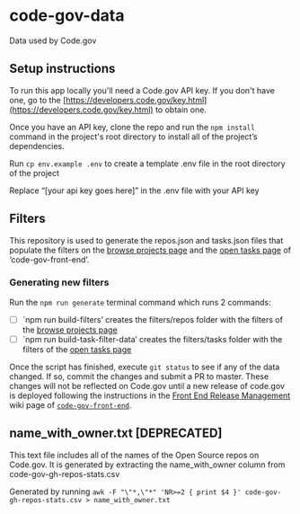 # code-gov-data
Data used by Code.gov

## Setup instructions

To run this app locally you'll need a Code.gov API key. If you don't have one, go to the [https://developers.code.gov/key.html](https://developers.code.gov/key.html) to obtain one.

Once you have an API key, clone the repo and run the `npm install` command in the project's root directory to install all of the project’s dependencies.

Run `cp env.example .env` to create a template .env file in the root directory of the project 

Replace “[your api key goes here]” in the .env file with your API key

## Filters
This repository is used to generate the repos.json and tasks.json files that populate the filters on the [browse projects page](https://code.gov/browse-projects?page=1&size=10&sort=data_quality) and the [open tasks page](https://code.gov/open-tasks?page=1&size=10) of ‘code-gov-front-end’.

### Generating new filters

Run the `npm run generate` terminal command which runs 2 commands:

- [ ] `npm run build-filters’ creates the filters/repos folder with the filters of the [browse projects page](https://code.gov/browse-projects?page=1&size=10&sort=data_quality)
- [ ] `npm run build-task-filter-data’ creates the filters/tasks folder with the filters of the [open tasks page](https://code.gov/open-tasks?page=1&size=10)

Once the script has finished, execute `git status` to see if any of the data changed. If so, commit the changes and submit a PR to master. These changes will not be reflected on Code.gov until a new release of code.gov is deployed following the instructions in the [Front End Release Management](https://github.com/GSA/code-gov-front-end/wiki/Front-end-release-management) wiki page of [`code-gov-front-end`](https://github.com/GSA/code-gov-front-end).

## name_with_owner.txt [DEPRECATED]
This text file includes all of the names of the Open Source repos on Code.gov.  It is generated by extracting the name_with_owner column from code-gov-gh-repos-stats.csv

Generated by running `awk -F "\"*,\"*" 'NR>=2 { print $4 }' code-gov-gh-repos-stats.csv > name_with_owner.txt`
